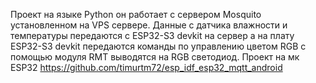 Проект на языке Python он работает с сервером Mosquito установленном на VPS сервере. Данные с датчика влажности и температуры передаются с  ESP32-S3 devkit на сервер а на плату ESP32-S3 devkit передаются команды по управлению цветом RGB с помощью модуля RMT выводятся на RGB светодиод.
Проект на мк ESP32 https://github.com/timurtm72/esp_idf_esp32_mqtt_android
